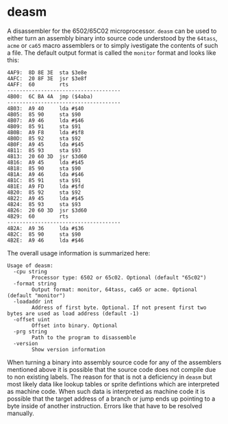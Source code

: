 # deasm
A disassembler for the 6502/65C02 microprocessor. `deasm` can be used to either turn an assembly binary into
source code understood by the `64tass`, `acme` or `ca65` macro assemblers or to simply ivestigate the contents
of such a file. The default output format is called the `monitor` format and looks like this:

```
4AF9:  8D 8E 3E  sta $3e8e
4AFC:  20 8F 3E  jsr $3e8f
4AFF:  60        rts
-------------------------------------
4B00:  6C BA 4A  jmp ($4aba)
-------------------------------------
4B03:  A9 40     lda #$40
4B05:  85 90     sta $90
4B07:  A9 46     lda #$46
4B09:  85 91     sta $91
4B0B:  A9 F8     lda #$f8
4B0D:  85 92     sta $92
4B0F:  A9 45     lda #$45
4B11:  85 93     sta $93
4B13:  20 60 3D  jsr $3d60
4B16:  A9 45     lda #$45
4B18:  85 90     sta $90
4B1A:  A9 46     lda #$46
4B1C:  85 91     sta $91
4B1E:  A9 FD     lda #$fd
4B20:  85 92     sta $92
4B22:  A9 45     lda #$45
4B24:  85 93     sta $93
4B26:  20 60 3D  jsr $3d60
4B29:  60        rts
-------------------------------------
4B2A:  A9 36     lda #$36
4B2C:  85 90     sta $90
4B2E:  A9 46     lda #$46
```

The overall usage information is summarized here:

```
Usage of deasm:
  -cpu string
    	Processor type: 6502 or 65c02. Optional (default "65c02")
  -format string
    	Output format: monitor, 64tass, ca65 or acme. Optional (default "monitor")
  -loadaddr int
    	Address of first byte. Optional. If not present first two bytes are used as load address (default -1)
  -offset uint
    	Offset into binary. Optional
  -prg string
    	Path to the program to disassemble
  -version
    	Show version information
```

When turning a binary into assembly source code for any of the assemblers mentioned above it is possible that the
source code does not compile due to non existing labels. The reason for that is not a deficiency in `deasm` but
most likely data like lookup tables or sprite defintions which are interpreted as machine code. When such data is
interpreted as machine code it is possible that the target address of a branch or jump ends up pointing to a byte 
inside of another instruction. Errors like that have to be resolved manually.